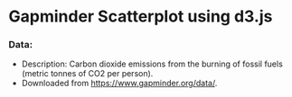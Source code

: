 # Gapminder Scatterplot using d3.js


### Data:
* Description: Carbon dioxide emissions from the burning of fossil fuels (metric tonnes of CO2 per person).
* Downloaded from https://www.gapminder.org/data/.
